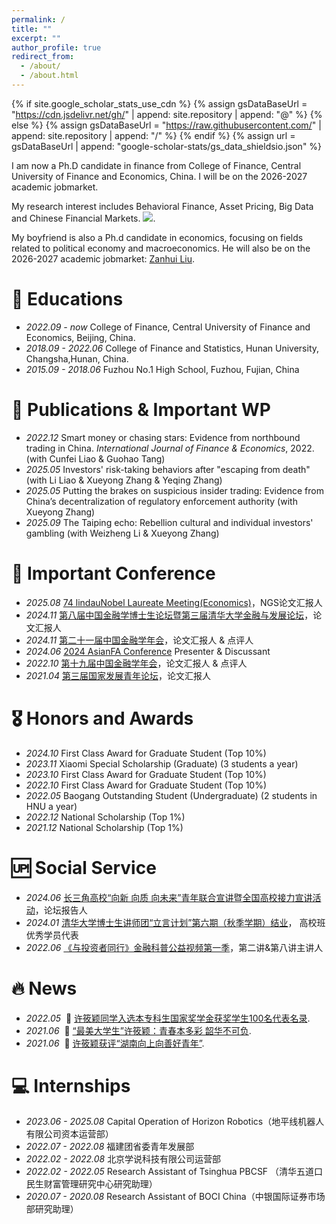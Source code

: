 ```yaml
---
permalink: /
title: ""
excerpt: ""
author_profile: true
redirect_from: 
  - /about/
  - /about.html
---
```


{% if site.google_scholar_stats_use_cdn %}
{% assign gsDataBaseUrl = "https://cdn.jsdelivr.net/gh/" | append: site.repository | append: "@" %}
{% else %}
{% assign gsDataBaseUrl = "https://raw.githubusercontent.com/" | append: site.repository | append: "/" %}
{% endif %}
{% assign url = gsDataBaseUrl | append: "google-scholar-stats/gs_data_shieldsio.json" %}

<span class='anchor' id='about-me'></span>

I am now a Ph.D candidate in finance from College of Finance, Central University of Finance and Economics, China. I will be on the 2026-2027 academic jobmarket.

My research interest includes Behavioral Finance, Asset Pricing, Big Data and Chinese Financial Markets. <a href='https://scholar.google.com/citations?user=xx0mzOsAAAAJ&hl'><img src="https://img.shields.io/endpoint?url={{ url | url_encode }}&logo=Google%20Scholar&labelColor=f6f6f6&color=9cf&style=flat&label=citations"></a>.

My boyfriend is also a Ph.d candidate in economics, focusing on fields related to political economy and macroeconomics. He will also be on the 2026-2027 academic jobmarket: [Zanhui Liu](https://sites.google.com/view/zanhui-liu/homepage).

# 📖 Educations
- *2022.09 - now* College of Finance, Central University of Finance and Economics, Beijing, China. 
- *2018.09 - 2022.06* College of Finance and Statistics, Hunan University, Changsha,Hunan, China.
- *2015.09 - 2018.06* Fuzhou No.1 High School, Fuzhou, Fujian, China

# 📝 Publications & Important WP
- *2022.12* Smart money or chasing stars: Evidence from northbound trading in China. *International Journal of Finance & Economics*, 2022. (with Cunfei Liao & Guohao Tang)
- *2025.05* Investors' risk-taking behaviors after "escaping from death" (with Li Liao & Xueyong Zhang & Yeqing Zhang)
- *2025.05* Putting the brakes on suspicious insider trading: Evidence from China’s decentralization of regulatory enforcement authority (with Xueyong Zhang)
- *2025.09* The Taiping echo: Rebellion cultural and individual investors' gambling (with Weizheng Li & Xueyong Zhang)

# 💬 Important Conference
- *2025.08* [74 lindauNobel Laureate Meeting(Economics)](https://www.lindau-nobel.org/)，NGS论文汇报人
- *2024.11* [第八届中国金融学博士生论坛暨第三届清华大学金融与发展论坛](https://cfphd.xmu.edu.cn/web/meetings?meetingid=dcd6deefefa1403fa38705b063769ea8)，论文汇报人
- *2024.11* [第二十一届中国金融学年会](https://www2.scut.edu.cn/cfam/nhzwh/list.htm)，论文汇报人 & 点评人
- *2024.06* [2024 AsianFA Conference](http://asianfa2024.org/ConferenceProgram.html) Presenter & Discussant
- *2022.10* [第十九届中国金融学年会](http://cfam.top/upcoming/)，论文汇报人 & 点评人
- *2021.04* [第三届国家发展青年论坛](https://www.nsd.pku.edu.cn/sylm/xw/514081.htm)，论文汇报人

# 🎖 Honors and Awards
- *2024.10* First Class Award for Graduate Student (Top 10%)
- *2023.11* Xiaomi Special Scholarship (Graduate) (3 students a year)
- *2023.10* First Class Award for Graduate Student (Top 10%)
- *2022.10* First Class Award for Graduate Student (Top 10%)
- *2022.05* Baogang Outstanding Student (Undergraduate) (2 students in HNU a year)
- *2022.12* National Scholarship (Top 1%)
- *2021.12* National Scholarship (Top 1%)
  
# 🆙 Social Service
- *2024.06* [长三角高校“向新 向质 向未来”青年联合宣讲暨全国高校接力宣讲活动](https://mp.weixin.qq.com/s/mnhJ5kkdv9UF4T5K9XQI5g)，论坛报告人
- *2024.01* [清华大学博士生讲师团“立言计划”第六期（秋季学期）结业](https://www.tsinghua.edu.cn/info/1180/109399.htm)， 高校班优秀学员代表
- *2022.06* [《与投资者同行》金融科普公益视频第一季](https://www.yicai.com/news/101447009.html)，第二讲&第八讲主讲人

# 🔥 News
- *2022.05* &nbsp;🎉 [许筱颖同学入选本专科生国家奖学金获奖学生100名代表名录](https://news.hnu.edu.cn/info/1102/31035.htm).
- *2021.06* &nbsp;🎉 [“最美大学生”许筱颖：青春本多彩 韶华不可负](https://news.hnu.edu.cn/info/1106/28728.htm).
- *2021.06* &nbsp;🎉 [许筱颖获评“湖南向上向善好青年”](https://news.hnu.edu.cn/info/1102/27283.htm).

# 💻 Internships
- *2023.06 - 2025.08* Capital Operation of Horizon Robotics（地平线机器人有限公司资本运营部）
- *2022.07 - 2022.08* 福建团省委青年发展部
- *2022.02 - 2022.08* 北京学说科技有限公司运营部
- *2022.02 - 2022.05* Research Assistant of Tsinghua PBCSF （清华五道口民生财富管理研究中心研究助理）
- *2020.07 - 2020.08* Research Assistant of BOCI China（中银国际证券市场部研究助理）
